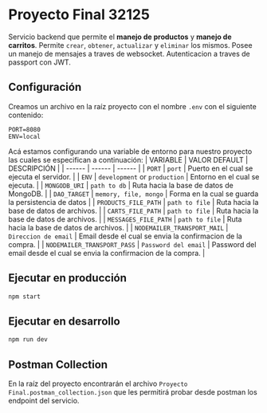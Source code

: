 # Proyecto Final 32125
Servicio backend que permite el **manejo de productos** y **manejo de carritos**. Permite `crear`, `obtener`, `actualizar` y `eliminar` los mismos.
Posee un manejo de mensajes a traves de websocket.
Autenticacion a traves de passport con JWT.

## Configuración
Creamos un archivo en la raíz proyecto con el nombre `.env` con el siguiente contenido:
```
PORT=8080
ENV=local
```
Acá estamos configurando una variable de entorno para nuestro proyecto las cuales se especifican a continuación:
| VARIABLE | VALOR DEFAULT | DESCRIPCIÓN |
| ------ | ------ | ------ |
| `PORT` | `port` | Puerto en el cual se ejecuta el servidor. |
| `ENV` | `development` or `production` | Entorno en el cual se ejecuta. |
| `MONGODB_URI` | `path to db` | Ruta hacia la base de datos de MongoDB. |
| `DAO_TARGET` | `memory, file, mongo` | Forma en la cual se guarda la persistencia de datos |
| `PRODUCTS_FILE_PATH` | `path to file` | Ruta hacia la base de datos de archivos. |
| `CARTS_FILE_PATH` | `path to file` | Ruta hacia la base de datos de archivos. |
| `MESSAGES_FILE_PATH` | `path to file` | Ruta hacia la base de datos de archivos. |
| `NODEMAILER_TRANSPORT_MAIL` | `Direccion de email` | Email desde el cual se envia la confirmacion de la compra. |
| `NODEMAILER_TRANSPORT_PASS` | `Password del email` | Password del email desde el cual se envia la confirmacion de la compra. |

## Ejecutar en producción
```sh
npm start
```

## Ejecutar en desarrollo
```sh
npm run dev
```

## Postman Collection

En la raíz del proyecto encontrarán el archivo `Proyecto Final.postman_collection.json` que les permitirá probar desde postman los endpoint del servicio.